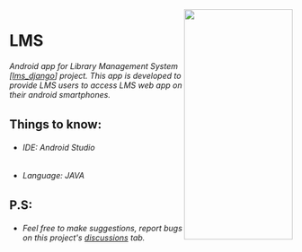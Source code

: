 <img src="https://user-images.githubusercontent.com/51323434/167377608-1c777b54-b6b9-4760-8854-107e191302fb.png" width="193" height="411" align="right"/>

# LMS
###### Android app for _Library Management System_ [[lms_django](https://github.com/theDebonair/lms_django/)] project. This app is developed to provide LMS users to access LMS web app on their android smartphones.

## Things to know:
- ###### IDE: Android Studio
- ###### Language: JAVA

## P.S:
- ###### Feel free to make suggestions, report bugs on this project's [discussions](https://github.com/theDebonair/lms_android/discussions) tab.
